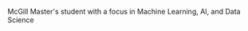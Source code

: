 McGill Master's student with a focus in Machine Learning, AI, and Data Science

<!---
Ling01234/Ling01234 is a ✨ special ✨ repository because its `README.md` (this file) appears on your GitHub profile.
You can click the Preview link to take a look at your changes.
--->
